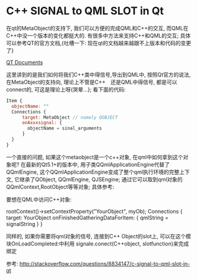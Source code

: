 # C++ SIGNAL to QML SLOT in Qt

在qt的MetaObject的支持下, 我们可以方便的完成QML和C++的交互, 而QML在C++中没一个版本的变化都挺大的. 有很多中方法来支持C++和QML的交互; 具体可以参考QT的官方文档,{吐槽一下: 现在qt的文档越来越跟不上版本和代码的变更了}

[QT Documents](http://doc.qt.io/qt-5/qtqml-cppintegration-interactqmlfromcpp.html)


这里讲到的是我们如何将我们C++类中得信号,导出到QML中, 按照Qt官方的说法,在MetaObject的支持向, 理论上不管是C++　还是QML中得信号, 都是可以connect的, 可这是理论上呀{哭晕...};
看下面的代码:
```javascript
Item {
  objectName: ""
  Connections {
      target: MetaObject // namely QOBJECT 
      onAxxxsignal: {
        objectName = sinal_arguments
      }
  }
}
```
一个直接的问题, 如果这个metaobject是一个c++对象, 在qml中如何拿到这个对象呢? 在最新的Qt5.1+的版本中, 用子类QQmlApplicationEngine代替了QQmlEngine, 这个QQmlApplicationEngine变成了整个qml执行环境的完整上下文, 它继承了QObject, QQmlEngine, QJSEngine; 通过它可以取到qml对象的QQmlContext,RootObject等等对象;
具体参考:[](http://doc.qt.io/qt-5/qqmlapplicationengine.html)

要想在QML中访问C++对象:


rootContext()->setContextProperty("YourObject", myOb);
Connections {
    target: YourObject 
    onFinishedGatheringDataForItem: {
        qmlString = signalString
    }
}

同样的, 如果你需要将qml对象的信号, 连接到C++ Object的slot上, 可以在这个模块OnLoadCompleted:中利用 signale.conect(C++object, slotfunction)来完成绑定

参考: 
http://stackoverflow.com/questions/8834147/c-signal-to-qml-slot-in-qt